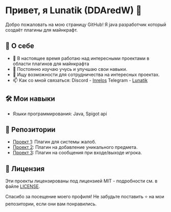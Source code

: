 # Привет, я Lunatik (DDAredW) 👋

Добро пожаловать на мою страницу GitHub! Я java разработчик который создаёт плагины для майнкрафт.

## 🚀 О себе

- 🔭 В настоящее время работаю над интересными проектами в области плагинов для майнкрафта
- 🌱 Постоянно изучаю учусь и улучшаю свои навыки.
- 👯 Ищу возможности для сотрудничества на интересных проектах.
- 📫 Как со мной связаться: Discord - [Inrelos](https://guns.lol/lunatik) Telegram - [Lunatik](https://@TgLunatik)

## 🛠️ Мои навыки

- Языки программирования: Java, Spigot api

## 🌟 Репозитории

- [Проект 1](https://github.com/DDAredW/DDReports): Плагин для системы жалоб.
- [Проект 2](https://github.com/DDAredW/DDLostness): Плагин на добавление уникального предмета.
- [Проект 3](https://github.com/DDAredW/DDWelcome): Плагин на сообщения при входе/выходе игрока.

## 📄 Лицензия

Эти проекты лицензированы под лицензией MIT - подробности см. в файле [LICENSE](LICENSE).

Спасибо за посещение моего профиля! Не забудьте поставить ⭐️ на мои репозитории, если они вам понравились.
